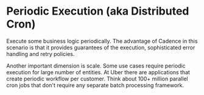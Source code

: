 # Periodic Execution (aka Distributed Cron)

Execute some business logic periodically. The advantage of Cadence in this scenario is that it provides 
guarantees of the execution, sophisticated error handling and retry policies. 

Another important dimension is scale. Some use cases require periodic execution for large number of entities. 
At Uber there are applications that create periodic workflow per customer. 
Think about 100+ million parallel cron jobs that don't require any separate batch processing framework.   
